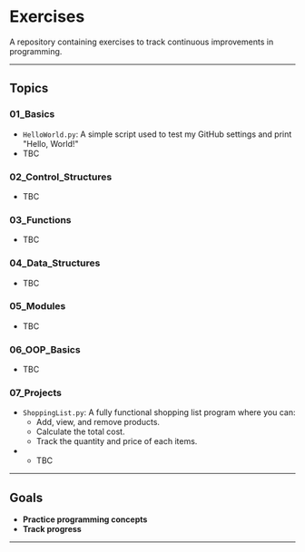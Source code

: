 # Exercises

A repository containing exercises to track continuous improvements in programming. 

---

## Topics

### **01_Basics**
- `HelloWorld.py`: A simple script used to test my GitHub settings and print "Hello, World!"
- TBC
### **02_Control_Structures**
- TBC

### **03_Functions**
- TBC

### **04_Data_Structures**
- TBC

### **05_Modules**
- TBC

### **06_OOP_Basics**
- TBC

### **07_Projects**
- `ShoppingList.py`: A fully functional shopping list program where you can:
  - Add, view, and remove products.
  - Calculate the total cost.
  - Track the quantity and price of each items.
- - TBC
---

## Goals

- **Practice programming concepts**
- **Track progress**
---